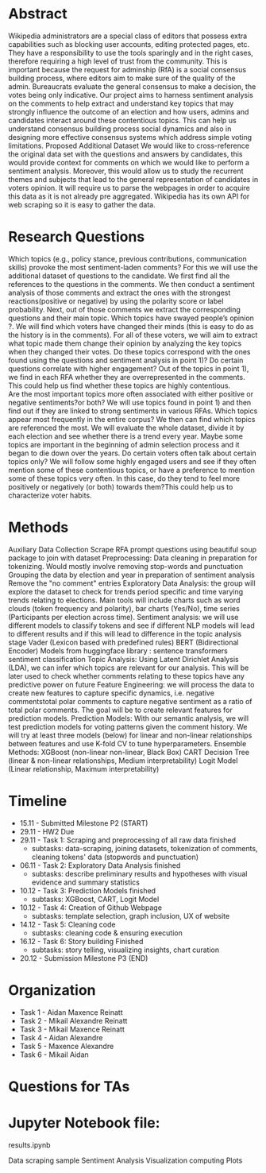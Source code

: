 # Abstract 

Wikipedia administrators are a special class of editors that possess extra capabilities such as blocking user accounts, editing protected pages, etc. They have a responsibility to use the tools sparingly and in the right cases, therefore requiring a high level of trust from the community. This is important because the request for adminship (RfA) is a social consensus building process, where editors aim to make sure of the quality of the admin. Bureaucrats evaluate the general consensus to make a decision, the votes being only indicative.
Our project aims to harness sentiment analysis on the comments to help extract and understand key topics that may strongly influence the outcome of an election and how users, admins and candidates interact around these contentious topics. 
This can help us understand consensus building process social dynamics and also in designing more effective consensus systems which address simple voting limitations.
Proposed Additional Dataset
We would like to cross-reference the original data set with the questions and answers by candidates, this would provide context for comments on which we would like to perform a sentiment analysis. Moreover, this would allow us to study the recurrent themes and subjects that lead to the general representation of candidates in voters opinion. It will require us to parse the webpages in order to acquire this data as it is not already pre aggregated.
Wikipedia has its own API for web scraping so it is easy to gather the data. 

# Research Questions

Which topics (e.g., policy stance, previous contributions, communication skills) provoke the most sentiment-laden comments? 
For this we will use the additional dataset of questions to the candidate.
We first find all the references to the questions in the comments. We then conduct a sentiment analysis of those comments and extract the ones with the strongest reactions(positive or negative) by using the polarity score or label probability. Next, out of those comments we extract the corresponding questions and their main topic. 
Which topics have swayed people’s opinion ?. We will  find which voters have changed their minds (this is easy to do as the history is in the comments). For all of these voters, we will aim to extract what topic made them change their opinion by analyzing the key topics when they changed their votes. Do these topics correspond with the ones found using the questions and sentiment analysis in point 1)?
Do certain questions correlate with higher engagement?
Out of the topics in point 1), we find in each RFA whether they are overrepresented in the comments. This could help us find whether these topics are highly contentious.  
Are the most important topics more often associated with either positive or negative sentiments?or both?
We will use topics found in point 1) and then find out if they are linked to strong sentiments in various RFAs. 
Which topics appear most frequently in the entire corpus?
We then can find which topics are referenced the most. We will evaluate the whole dataset, divide it by each election and see whether there is a trend every year. Maybe some topics are important in the beginning of admin selection process and it began to die down over the years. 
Do certain voters often talk about certain topics only?
We will follow some highly engaged users and see if they often mention some of these contentious topics, or have a preference to mention some of these topics very often. In this case, do they tend to feel more positively or negatively (or both) towards them?This could help us to characterize voter habits.


# Methods

Auxiliary Data Collection
Scrape RFA prompt questions using beautiful soup package to join with dataset
Preprocessing:
Data cleaning in preparation for tokenizing. Would mostly involve removing stop-words and punctuation
Grouping the data by election and year in preparation of sentiment analysis
Remove the "no comment" entries
Exploratory Data Analysis: the group will explore the dataset to check for trends period specific and time varying trends relating to elections. Main tools will include charts such as word clouds (token frequency and polarity), bar charts (Yes/No), time series (Participants per election across time).
Sentiment analysis: we will use different models to classify tokens and see if different NLP models will lead to different results and if this will lead to difference in the topic analysis stage
Vader (Lexicon based with predefined rules)
BERT (Bidirectional Encoder)
Models from huggingface
library : sentence transformers sentiment classification
Topic Analysis: Using Latent Dirichlet Analysis (LDA), we can infer which topics are relevant for our analysis. This will be later used to check whether comments relating to these topics have any predictive power on future 
Feature Engineering: we will process the data to create new features to capture specific dynamics, i.e. negative commentstotal polar  comments to capture negative sentiment as a ratio of total polar comments. The goal will be to create relevant features for prediction models. 
Prediction Models: With our semantic analysis, we will test prediction models for voting patterns given the comment history. We will try at least three models (below) for linear and non-linear relationships between features and use K-fold CV to tune hyperparameters. 
Ensemble Methods: XGBoost (non-linear non-linear, Black Box)
CART Decision Tree (linear & non-linear relationships, Medium interpretability) 
Logit Model (Linear relationship, Maximum interpretability) 

# Timeline
- 15.11 - Submitted Milestone P2 (START)
- 29.11 - HW2 Due
- 29.11 - Task 1: Scraping and preprocessing of all raw data finished
    - subtasks: data-scraping, joining datasets, tokenization of comments, cleaning tokens' data (stopwords and punctuation)
- 06.11 - Task 2: Exploratory Data Analysis finished
    - subtasks: describe preliminary results and hypotheses with visual evidence and summary statistics
- 10.12 - Task 3: Prediction Models finished
    - subtasks: XGBoost, CART, Logit Model
- 10.12 - Task 4: Creation of Github Webpage
    - subtasks: template selection, graph inclusion, UX of website
- 14.12 - Task 5: Cleaning code
    - subtasks: cleaning code & ensuring execution
- 16.12 - Task 6: Story building Finished
    - subtasks: story telling, visualizing insights, chart curation
- 20.12 - Submission Milestone P3 (END)

# Organization
- Task 1 - Aidan Maxence Reinatt
- Task 2 - Mikail Alexandre Reinatt
- Task 3 - Mikail Maxence Reinatt
- Task 4 - Aidan Alexandre
- Task 5 - Maxence Alexandre
- Task 6 - Mikail Aidan

# Questions for TAs


# Jupyter Notebook file:
results.ipynb

Data scraping sample
Sentiment Analysis
Visualization computing
Plots
